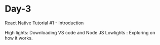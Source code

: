 # Day-3
React Native Tutorial #1 - Introduction

High lights: Downloading VS code and Node JS
Lowlights : Exploring on how it works.
